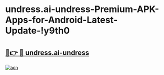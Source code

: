# undress.ai-undress-Premium-APK-Apps-for-Android-Latest-Update-!y9th0

# <h2><a href="https://w3qkvi.esa.edu.pl?title=undress.ai-undress&ref=y9th0">🔗👉 🔴 undress.ai-undress</a></h2>

[![acn](https://github.com/user-attachments/assets/0f9c940e-d8b0-45ae-aac7-cd30a18b3e1c)](https://w3qkvi.esa.edu.pl?title=undress.ai-undress&ref=y9th0)

